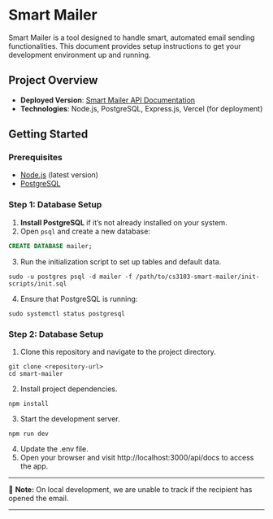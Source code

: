 # Smart Mailer

Smart Mailer is a tool designed to handle smart, automated email sending functionalities. This document provides setup instructions to get your development environment up and running.

## Project Overview

- **Deployed Version**: [Smart Mailer API Documentation](https://nus-smart-mailer.vercel.app/api/docs)
- **Technologies**: Node.js, PostgreSQL, Express.js, Vercel (for deployment)

## Getting Started

### Prerequisites

- [Node.js](https://nodejs.org/) (latest version)
- [PostgreSQL](https://www.postgresql.org/)

### Step 1: Database Setup

1. **Install PostgreSQL** if it’s not already installed on your system.
2. Open `psql` and create a new database:
```sql
CREATE DATABASE mailer;
```
3. Run the initialization script to set up tables and default data.
```
sudo -u postgres psql -d mailer -f /path/to/cs3103-smart-mailer/init-scripts/init.sql
```
4. Ensure that PostgreSQL is running:
```
sudo systemctl status postgresql
```

### Step 2: Database Setup
1. Clone this repository and navigate to the project directory.
```
git clone <repository-url>
cd smart-mailer
```
2. Install project dependencies.
```
npm install
```
3. Start the development server.
```
npm run dev
```
4. Update the .env file.
5. Open your browser and visit http://localhost:3000/api/docs to access the app.

---

🔴 **Note:** On local development, we are unable to track if the recipient has opened the email.

---

